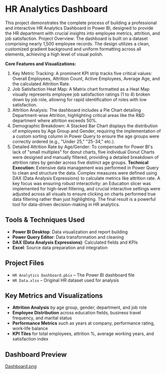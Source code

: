 # HR Analytics Dashboard

This project demonstrates the complete process of building a professional and interactive HR Analytics Dashboard in Power BI, designed to provide the HR department with crucial insights into employee metrics, attrition, and job satisfaction.
Project Overview:
The dashboard is built on a dataset comprising nearly 1,500 employee records. The design utilizes a clean, customized gradient background and uniform formatting across all elements, achieving a high level of visual polish.

**Core Features and Visualizations:**
1. Key Metric Tracking: A prominent KPI strip tracks five critical values: Overall Employees, Attrition Count, Active Employees, Average Age, and the calculated Attrition Rate.
2. Job Satisfaction Heat Map: A Matrix chart formatted as a Heat Map visually represents employee job satisfaction ratings (1 to 4) broken down by job role, allowing for rapid identification of roles with low satisfaction.
3. Attrition Analysis: The dashboard includes a Pie Chart detailing Department-wise Attrition, highlighting critical areas like the R&D department where attrition exceeds 50%.
4. Demographic Breakdown: A Stacked Bar Chart displays the distribution of employees by Age Group and Gender, requiring the implementation of a custom sorting column in Power Query to ensure the age groups were correctly ordered (e.g., "Under 25," "25-34," etc.).
5. Detailed Attrition Rate by Age/Gender: To compensate for Power BI's lack of "small multiples" for donut charts, five individual Donut Charts were designed and manually filtered, providing a detailed breakdown of attrition rates by gender across five distinct age groups.
**Technical Execution:**
Extensive data management was performed in Power Query to clean and structure the data. Complex measures were defined using DAX (Data Analysis Expressions) to calculate metrics like attrition rate. A key focus was ensuring robust interactivity: an Education slicer was implemented for high-level filtering, and crucial interactive settings were adjusted across all visuals to ensure clicking on charts performed true data filtering rather than just highlighting. The final result is a powerful tool for data-driven decision-making in HR analytics.

## Tools & Techniques Used
- **Power BI Desktop**: Data visualization and report building
- **Power Query Editor**: Data transformation and cleaning
- **DAX (Data Analysis Expressions)**: Calculated fields and KPIs
- **Excel**: Source data preparation and integration

## Project Files
- `HR Analytics Dashboard.pbix` – The Power BI dashboard file
- `HR Data.xlsx` – Original HR dataset used for analysis

## Key Metrics and Visualizations
- **Attrition Analysis** by age group, gender, department, and job role
- **Employee Distribution** across education fields, business travel frequency, and marital status
- **Performance Metrics** such as years at company, performance rating, work-life balance
- **KPI Tiles** for total employees, attrition %, average working years, and satisfaction index

## Dashboard Preview
[Dashboard.png](https://github.com/sruthisubraveti/HR-Analytics/blob/main/Dashboard.png)
